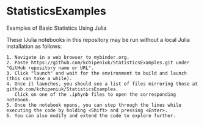 # StatisticsExamples
 Examples of Basic Statistics Using Julia

 These IJulia notebooks in this repository may be run without a local Julia installation as follows:

	1. Navigate in a web browser to mybinder.org.
	2. Paste https://github.com/kchipeniuk/StatisticsExamples.git under "GitHub repository name or URL".
	3. Click "launch" and wait for the environment to build and launch (this can take a while).
	4. Once it launches, you should see a list of files mirroring those at github.com/kchipeniuk/StatisticsExamples. 
	   Click on one of the .iphynb files to open the corresponding notebook.
	5. Once the notebook opens, you can step through the lines while executing the code by holding <Shift> and pressing <Enter>.
	6. You can also modify and extend the code to explore further.